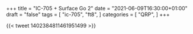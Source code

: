 +++
title = "IC-705 + Surface Go 2"
date = "2021-06-09T16:30:00+01:00"
draft = "false"
tags = [
    "ic-705",
    "ft8",
]
categories = [
    "QRP",
]
+++


{{< tweet 1402384811461951499 >}}

